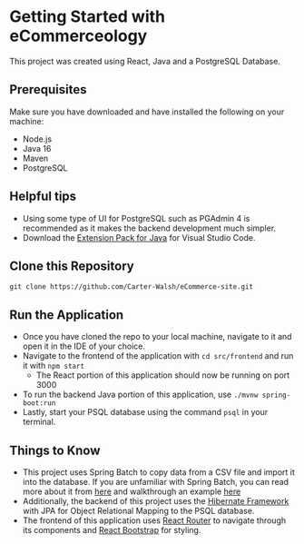 # Getting Started with eCommerceology

This project was created using React, Java and a PostgreSQL Database.

## Prerequisites

Make sure you have downloaded and have installed the following on your machine:
* Node.js 
* Java 16
* Maven
* PostgreSQL

## Helpful tips

* Using some type of UI for PostgreSQL such as PGAdmin 4 is recommended as it makes the backend development much simpler.
* Download the [Extension Pack for Java](https://marketplace.visualstudio.com/items?itemName=vscjava.vscode-java-pack) for Visual Studio Code.

## Clone this Repository

`git clone https://github.com/Carter-Walsh/eCommerce-site.git`

## Run the Application

* Once you have cloned the repo to your local machine, navigate to it and open it in the IDE of your choice. 
* Navigate to the frontend of the application with `cd src/frontend` and run it with `npm start`
    * The React portion of this application should now be running on port 3000
* To run the backend Java portion of this application, use `./mvnw spring-boot:run
`
* Lastly, start your PSQL database using the command `psql` in your terminal.

## Things to Know

* This project uses Spring Batch to copy data from a CSV file and import it into the database. If you are unfamiliar with Spring Batch, you can read more about it from [here](https://spring.io/projects/spring-batch) and walkthrough an example [here](https://spring.io/guides/gs/batch-processing/)
* Additionally, the backend of this project uses the [Hibernate Framework](https://hibernate.org/orm/) with JPA for Object Relational Mapping to the PSQL database. 
* The frontend of this application uses [React Router](https://reactrouter.com/web/guides/quick-start) to navigate through its components and [React Bootstrap](https://react-bootstrap.github.io/getting-started/introduction) for styling. 
